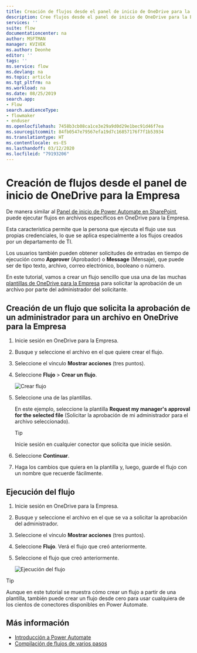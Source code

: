 ```yaml
---
title: Creación de flujos desde el panel de inicio de OneDrive para la Empresa | Microsoft Docs
description: Cree flujos desde el panel de inicio de OneDrive para la Empresa.
services: ''
suite: flow
documentationcenter: na
author: MSFTMAN
manager: KVIVEK
ms.author: Deonhe
editor: ''
tags: ''
ms.service: flow
ms.devlang: na
ms.topic: article
ms.tgt_pltfrm: na
ms.workload: na
ms.date: 08/25/2019
search.app:
- Flow
search.audienceType:
- flowmaker
- enduser
ms.openlocfilehash: 7458b3cb08ca1ce3e29a9d0d29e1bec91d46f7ea
ms.sourcegitcommit: 84fb0547e79567efa19d7c16857176f7f1b53934
ms.translationtype: HT
ms.contentlocale: es-ES
ms.lasthandoff: 03/12/2020
ms.locfileid: "79193206"
---
```

# <a name="create-flows-from-the-onedrive-for-business-launch-panel"></a>Creación de flujos desde el panel de inicio de OneDrive para la Empresa


De manera similar al [Panel de inicio de Power Automate en SharePoint](https://flow.microsoft.com/blog/introducing-flow-launch-panel-in-sharepoint-lists-and-libraries/), puede ejecutar flujos en archivos específicos en OneDrive para la Empresa. 

Esta característica permite que la persona que ejecuta el flujo use sus propias credenciales, lo que se aplica especialmente a los flujos creados por un departamento de TI. 

Los usuarios también pueden obtener solicitudes de entradas en tiempo de ejecución como **Approver** (Aprobador) o **Message** (Mensaje), que puede ser de tipo texto, archivo, correo electrónico, booleano o número.

En este tutorial, vamos a crear un flujo sencillo que usa una de las muchas [plantillas de OneDrive para la Empresa](https://flow.microsoft.com/search/?q=OneDrive) para solicitar la aprobación de un archivo por parte del administrador del solicitante.

## <a name="create-a-flow-that-requests-manager-approval-for-a-file-in-onedrive-for-business"></a>Creación de un flujo que solicita la aprobación de un administrador para un archivo en OneDrive para la Empresa

1. Inicie sesión en OneDrive para la Empresa.
1. Busque y seleccione el archivo en el que quiere crear el flujo.
1. Seleccione el vínculo **Mostrar acciones** (tres puntos).
1. Seleccione **Flujo** > **Crear un flujo**.

     ![Crear flujo](./media/onedrive-launch-panel/create-flow.png) 

1. Seleccione una de las plantillas.

    En este ejemplo, seleccione la plantilla **Request my manager's approval for the selected file** (Solicitar la aprobación de mi administrador para el archivo seleccionado).

     >[!TIP]
     >Inicie sesión en cualquier conector que solicita que inicie sesión.

1. Seleccione **Continuar**.
1. Haga los cambios que quiera en la plantilla y, luego, guarde el flujo con un nombre que recuerde fácilmente.

## <a name="run-the-flow"></a>Ejecución del flujo

1. Inicie sesión en OneDrive para la Empresa.
1. Busque y seleccione el archivo en el que se va a solicitar la aprobación del administrador.
1. Seleccione el vínculo **Mostrar acciones** (tres puntos).
1. Seleccione **Flujo**. Verá el flujo que creó anteriormente.
1. Seleccione el flujo que creó anteriormente.

     ![Ejecución del flujo](./media/onedrive-launch-panel/run-flow.png)


>[!TIP]
>Aunque en este tutorial se muestra cómo crear un flujo a partir de una plantilla, también puede crear un flujo desde cero para usar cualquiera de los cientos de conectores disponibles en Power Automate.

## <a name="learn-more"></a>Más información

- [Introducción a Power Automate](getting-started.md) 
- [Compilación de flujos de varios pasos](multi-step-logic-flow.md)
